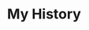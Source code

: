 ---
title: My History
stack: React.js, Ruby on Rails, HTML, CSS
slug: my-history
github: {
  frontend: "https://github.com/aakashmsoni/my_history_frontend",
  backend: "https://github.com/aakashmsoni/my_history_api"
}
type: "project"
---